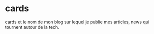 # cards
cards et le nom de mon blog sur lequel je publie mes articles, news qui tournent autour de la tech.

